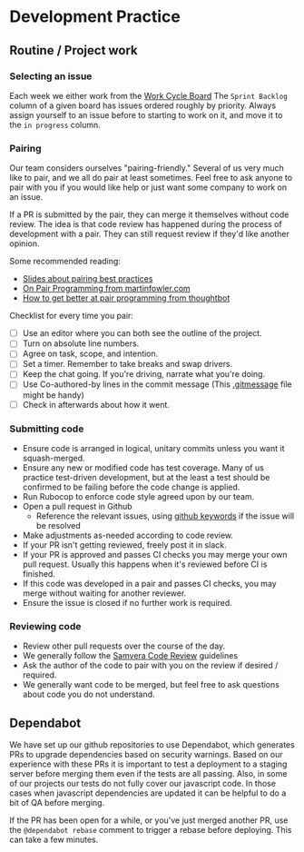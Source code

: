 # Development Practice

## Routine / Project work

### Selecting an issue

Each week we either work from the [Work Cycle
Board](https://app.zenhub.com/workspaces/rdss-workcycles-61a4f1a12a399b001730f65a/board?sprints%3Asettings=current_sprint)
The `Sprint Backlog` column of a given board has issues ordered roughly by priority.
Always assign yourself to an issue before to starting to work on it, and move it
to the `in progress` column.

### Pairing

Our team considers ourselves "pairing-friendly." Several of us very much like to pair, and we all do pair at least sometimes. Feel free to ask anyone to pair with you if you would like help or just want some company to work on an issue.

If a PR is submitted by the pair, they can merge it themselves without code review. The idea is that code review has happened during the process of development with a pair. They can still request review if they'd like another opinion. 

Some recommended reading:
* [Slides about pairing best practices](https://docs.google.com/presentation/d/1-PhkB_uSPHrz4-eWI6R9AzLo1fGVWqcxMMdUlAWOvng/edit#slide=id.p)
* [On Pair Programming from martinfowler.com](https://martinfowler.com/articles/on-pair-programming.html#HowToPair)
* [How to get better at pair programming from thoughtbot](https://thoughtbot.com/blog/how-to-get-better-at-pair-programming) 

Checklist for every time you pair:
- [ ] Use an editor where you can both see the outline of the project.
- [ ] Turn on absolute line numbers. 
- [ ] Agree on task, scope, and intention. 
- [ ] Set a timer. Remember to take breaks and swap drivers.
- [ ] Keep the chat going. If you're driving, narrate what you're doing.
- [ ] Use Co-authored-by lines in the commit message (This [.gitmessage](https://github.com/pulibrary/pul-the-hard-way/blob/main/gitmessage.md) file might be handy)
- [ ] Check in afterwards about how it went. 

### Submitting code

* Ensure code is arranged in logical, unitary commits unless you want it squash-merged.
* Ensure any new or modified code has test coverage. Many of us practice test-driven development, but at the least a test should be confirmed to be failing before the code change is applied.
* Run Rubocop to enforce code style agreed upon by our team.
* Open a pull request in Github
  * Reference the relevant issues, using [github keywords](https://docs.github.com/en/enterprise/2.16/user/github/managing-your-work-on-github/closing-issues-using-keywords) if the issue will be resolved
* Make adjustments as-needed according to code review.
* If your PR isn't getting reviewed, freely post it in slack.
* If your PR is approved and passes CI checks you may merge your own pull request. Usually this happens when it's reviewed before CI is finished.
* If this code was developed in a pair and passes CI checks, you may merge without waiting for another reviewer.
* Ensure the issue is closed if no further work is required.

### Reviewing code

* Review other pull requests over the course of the day.
* We generally follow the [Samvera Code Review](https://samvera.github.io/review.html) guidelines
* Ask the author of the code to pair with you on the review if desired / required.
* We generally want code to be merged, but feel free to ask questions about code you do not understand.

## Dependabot

We have set up our github repositories to use Dependabot, which generates PRs to upgrade dependencies based on security warnings. Based on our experience with these PRs it is important to test a deployment to a staging server before merging them even if the tests are all passing. Also, in some of our projects our tests do not fully cover our javascript code. In those cases when javascript dependencies are updated it can be helpful to do a bit of QA before merging.

If the PR has been open for a while, or you've just merged another PR, use the `@dependabot rebase` comment to trigger a rebase before deploying. This can take a few minutes.
